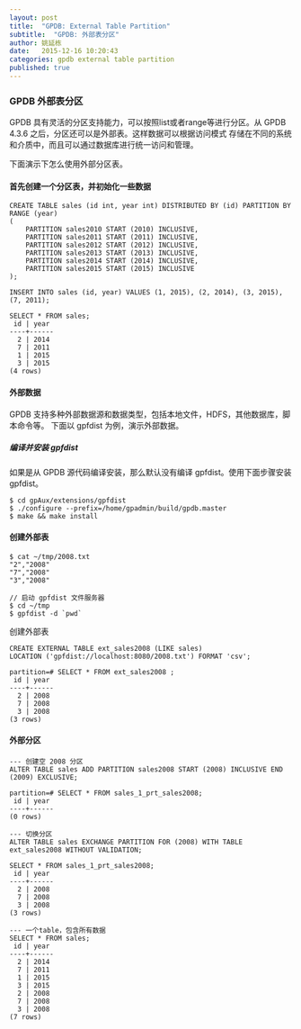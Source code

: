 ```yaml
---
layout: post
title:  "GPDB: External Table Partition"
subtitle:  "GPDB: 外部表分区"
author: 姚延栋
date:   2015-12-16 10:20:43
categories: gpdb external table partition
published: true
---
```


### GPDB 外部表分区

GPDB 具有灵活的分区支持能力，可以按照list或者range等进行分区。从 GPDB 4.3.6 之后，分区还可以是外部表。这样数据可以根据访问模式
存储在不同的系统和介质中，而且可以通过数据库进行统一访问和管理。

下面演示下怎么使用外部分区表。


#### 首先创建一个分区表，并初始化一些数据

    CREATE TABLE sales (id int, year int) DISTRIBUTED BY (id) PARTITION BY RANGE (year)
    (
        PARTITION sales2010 START (2010) INCLUSIVE,
        PARTITION sales2011 START (2011) INCLUSIVE,
        PARTITION sales2012 START (2012) INCLUSIVE,
        PARTITION sales2013 START (2013) INCLUSIVE,
        PARTITION sales2014 START (2014) INCLUSIVE,
        PARTITION sales2015 START (2015) INCLUSIVE
    );

    INSERT INTO sales (id, year) VALUES (1, 2015), (2, 2014), (3, 2015), (7, 2011);

    SELECT * FROM sales;
     id | year
    ----+------
      2 | 2014
      7 | 2011
      1 | 2015
      3 | 2015
    (4 rows)

#### 外部数据

GPDB 支持多种外部数据源和数据类型，包括本地文件，HDFS，其他数据库，脚本命令等。 下面以 gpfdist 为例，演示外部数据。

##### 编译并安装 gpfdist

如果是从 GPDB 源代码编译安装，那么默认没有编译 gpfdist。使用下面步骤安装 gpfdist。

    $ cd gpAux/extensions/gpfdist
    $ ./configure --prefix=/home/gpadmin/build/gpdb.master
    $ make && make install

#### 创建外部表

    $ cat ~/tmp/2008.txt
    "2","2008"
    "7","2008"
    "3","2008"

    // 启动 gpfdist 文件服务器
    $ cd ~/tmp
    $ gpfdist -d `pwd`




创建外部表

    CREATE EXTERNAL TABLE ext_sales2008 (LIKE sales)
    LOCATION ('gpfdist://localhost:8080/2008.txt') FORMAT 'csv';

    partition=# SELECT * FROM ext_sales2008 ;
     id | year
    ----+------
      2 | 2008
      7 | 2008
      3 | 2008
    (3 rows)


#### 外部分区

    --- 创建空 2008 分区
    ALTER TABLE sales ADD PARTITION sales2008 START (2008) INCLUSIVE END (2009) EXCLUSIVE;

    partition=# SELECT * FROM sales_1_prt_sales2008;
     id | year
    ----+------
    (0 rows)

    --- 切换分区
    ALTER TABLE sales EXCHANGE PARTITION FOR (2008) WITH TABLE ext_sales2008 WITHOUT VALIDATION;

    SELECT * FROM sales_1_prt_sales2008;
     id | year
    ----+------
      2 | 2008
      7 | 2008
      3 | 2008
    (3 rows)

    --- 一个table，包含所有数据
    SELECT * FROM sales;
     id | year
    ----+------
      2 | 2014
      7 | 2011
      1 | 2015
      3 | 2015
      2 | 2008
      7 | 2008
      3 | 2008
    (7 rows)
